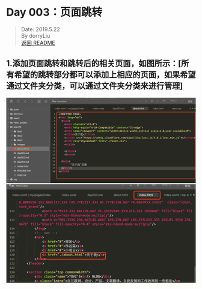 # Day 003：页面跳转
> Date:  2019.5.22  
> By dorryLiu   
> [返回 README](README.md)  


## 1.添加页面跳转和跳转后的相关页面，如图所示：[所有希望的跳转部分都可以添加上相应的页面，如果希望通过文件夹分类，可以通过文件夹分类来进行管理]

![](day3/1.png)
![](day3/2.png)


